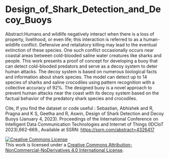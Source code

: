 # Design_of_Shark_Detection_and_Decoy_Buoys

Abstract:Humans and wildlife negatively interact when there is a loss of property, livelihood, or even life; this interaction is referred to as a human-wildlife conflict. Defensive and retaliatory killing may lead to the eventual extinction of these species. One such conflict occasionally occurs near coastal areas between cold-blooded saline water creatures like sharks and people. This work presents a proof of concept for developing a buoy that can detect cold-blooded predators and serve as a decoy system to deter human attacks. The decoy system is based on numerous biological facts and information about shark species. The model can detect up to 14 species of sharks and saline crocodiles using pattern recognition with a collective accuracy of 92%. The designed buoy is a novel approach to prevent human attacks near the coast with its decoy system based on the factual behavior of the predatory shark species and crocodiles.

Cite, If you find the dataset or code useful :
Sebastian, Abhishek and R, Pragna and K S, Geetha and R, Aswin, Design of Shark Detection and Decoy Buoys (January 4, 2023). Proceedings of the International Conference on Intelligent Data Communication Technologies and Internet of Things (IDCIoT 2023),662-669., Available at SSRN: https://ssrn.com/abstract=4326417


<a rel="license" href="http://creativecommons.org/licenses/by-nc-nd/4.0/"><img alt="Creative Commons License" style="border-width:0" src="https://i.creativecommons.org/l/by-nc-nd/4.0/88x31.png" /></a><br />This work is licensed under a <a rel="license" href="http://creativecommons.org/licenses/by-nc-nd/4.0/">Creative Commons Attribution-NonCommercial-NoDerivatives 4.0 International License</a>.
